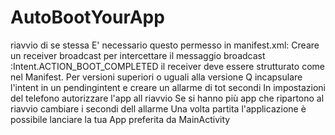 # AutoBootYourApp
riavvio di se stessa 
E' necessario questo permesso in manifest.xml: <uses-permission android:name="android.permission.RECEIVE_BOOT_COMPLETED" />
Creare un receiver broadcast per intercettare il messaggio broadcast :Intent.ACTION_BOOT_COMPLETED
il receiver deve essere strutturato come nel Manifest.
Per versioni superiori o uguali alla versione Q incapsulare l'intent in un pendingintent e creare un allarme di tot secondi
In impostazioni del telefono autorizzare l'app all riavvio
Se si hanno più app che ripartono al riavvio cambiare i secondi dell allarme
Una volta partita l'applicazione è possibile lanciare la tua App preferita da MainActivity 
